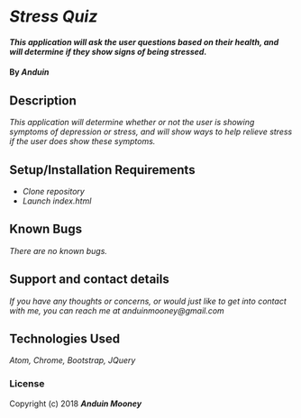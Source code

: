 # _Stress Quiz_

#### _This application will ask the user questions based on their health, and will determine if they show signs of being stressed._

#### By _**Anduin**_

## Description

_This application will determine whether or not the user is showing symptoms of depression or stress, and will show ways to help relieve stress if the user does show these symptoms._

## Setup/Installation Requirements

* _Clone repository_
* _Launch index.html_

## Known Bugs

_There are no known bugs._

## Support and contact details

_If you have any thoughts or concerns, or would just like to get into contact with me, you can reach me at anduinmooney@gmail.com_

## Technologies Used

_Atom, Chrome, Bootstrap, JQuery_

### License


Copyright (c) 2018 **_Anduin Mooney_**
